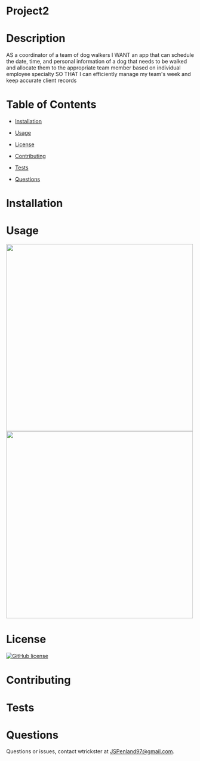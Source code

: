 # Project2


# Description

AS a coordinator of a team of dog walkers
I WANT an app that can schedule the date, time, and personal information of a dog that needs to be walked and allocate them to the appropriate team member based on individual employee specialty 
SO THAT I can efficiently manage my team's week and keep accurate client records


# Table of Contents 

* [Installation](#installation)

* [Usage](#usage)

* [License](#license)

* [Contributing](#contributing)

* [Tests](#tests)

* [Questions](#questions)

# Installation




# Usage

<img src = Pic1.png width=500>

<img src = Pic2.png width=500>

# License

[![GitHub license](https://img.shields.io/badge/license-MIT-blue.svg)](https://github.com/Wtrickser/Project2)

# Contributing



# Tests



# Questions

Questions or issues, contact wtrickster at JSPenland97@gmail.com.
